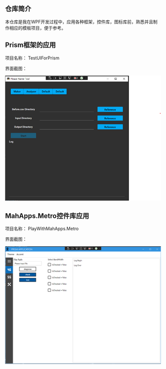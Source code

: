 ## 仓库简介

本仓库是我在WPF开发过程中，应用各种框架，控件库，图标库前，熟悉并且制作相应的模板项目，便于参考。

## Prism框架的应用

项目名称： TestUIForPrism

界面截图：

![TestUIForPrism](docs\images\TestUIForPrism.png)

## MahApps.Metro控件库应用

项目名称： PlayWithMahApps.Metro

界面截图：

![PlayWithMahApps](docs\images\PlayWithMahApps.png)
